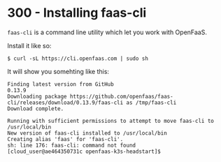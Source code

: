 # 300 - Installing faas-cli

```faas-cli``` is a command line utility which let you work with OpenFaaS.

Install it like so:

```$ curl -sL https://cli.openfaas.com | sudo sh```

It will show you somehting like this:

```
Finding latest version from GitHub
0.13.9
Downloading package https://github.com/openfaas/faas-cli/releases/download/0.13.9/faas-cli as /tmp/faas-cli
Download complete.

Running with sufficient permissions to attempt to move faas-cli to /usr/local/bin
New version of faas-cli installed to /usr/local/bin
Creating alias 'faas' for 'faas-cli'.
sh: line 176: faas-cli: command not found
[cloud_user@ae464350731c openfaas-k3s-headstart]$ 
```
